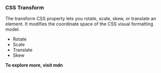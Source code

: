### CSS Transform
The transform CSS property lets you rotate, scale, skew, or translate an element. It modifies the coordinate space of the CSS visual formatting model.
- Rotate
- Scale
- Translate
- Skew

**To explore more, visit mdn**